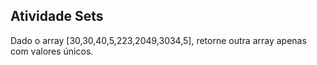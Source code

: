 ## Atividade Sets

Dado o array [30,30,40,5,223,2049,3034,5], retorne outra array apenas com valores únicos.